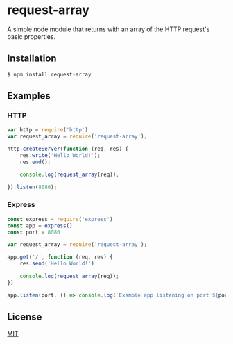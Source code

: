 # request-array
A simple node module that returns with an array of the HTTP request's basic properties.

## Installation

    $ npm install request-array

## Examples

### HTTP

```js
var http = require('http')
var request_array = require('request-array');

http.createServer(function (req, res) {
    res.write('Hello World!');
    res.end();

    console.log(request_array(req));

}).listen(8080);
```

### Express

```js
const express = require('express')
const app = express()
const port = 8080

var request_array = require('request-array');

app.get('/', function (req, res) {
    res.send('Hello World!')

    console.log(request_array(req));
})

app.listen(port, () => console.log(`Example app listening on port ${port}!`))
```

## License

[MIT](LICENSE)
